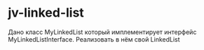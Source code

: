 # jv-linked-list
Дано класс MyLinkedList который имплементирует интерфейс MyLinkedListInterface. Реализовать в нём свой LinkedList 
